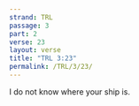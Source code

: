 ```yaml
---
strand: TRL
passage: 3
part: 2
verse: 23
layout: verse
title: "TRL 3:23"
permalink: /TRL/3/23/
---
```

I do not know where your ship is.
